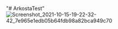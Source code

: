 "# ArkostaTest" 
![Screenshot_2021-10-15-19-22-32-42_7e965e1edb05b64fdb98a82bca949c70](https://user-images.githubusercontent.com/54872759/137486385-42ff44c5-e4f7-4470-96b3-ea5b2c59e462.jpg)
